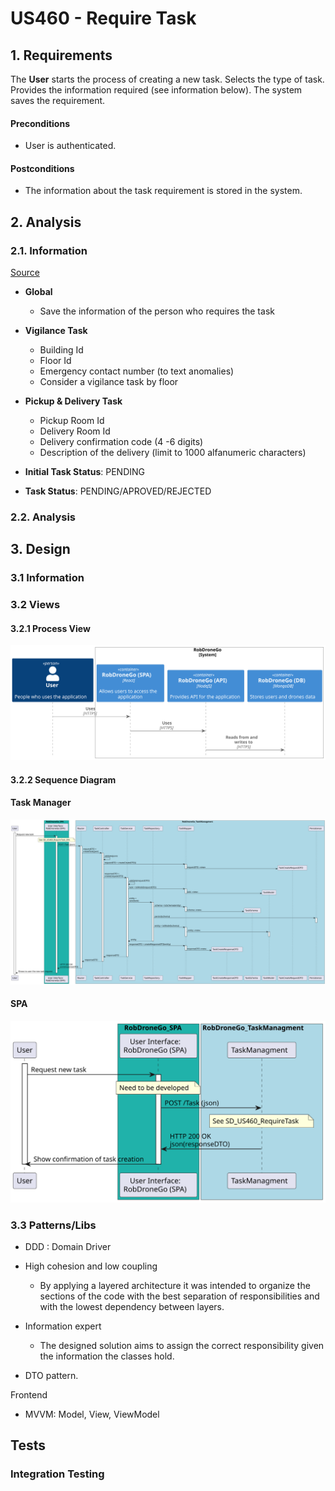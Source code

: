 # US460 - Require Task

## 1. Requirements
The **User** starts the process of creating a new task.
Selects the type of task.
Provides the information required (see information below).
The system saves the requirement.

#### Preconditions
* User is authenticated.

#### Postconditions
* The information about the task requirement is stored in the system.

## 2. Analysis

### 2.1. Information

[Source](https://moodle.isep.ipp.pt/mod/forum/search.php?search=US460&id=5536&perpage=10&page=0)
* **Global**
  * Save the information of the person who requires the task
* **Vigilance Task**
  * Building Id
  * Floor Id
  * Emergency contact number (to text anomalies)
  * Consider a vigilance task by floor
* **Pickup & Delivery Task**
  * Pickup Room Id
  * Delivery Room Id
  * Delivery confirmation code (4 -6 digits)
  * Description of the delivery (limit to 1000 alfanumeric characters)

* **Initial Task Status**: PENDING
* **Task Status**: PENDING/APROVED/REJECTED

### 2.2. Analysis

## 3. Design

### 3.1 Information

### 3.2 Views
#### 3.2.1 Process View
![PV-US460](./PV_US460_RequireTask.svg)
#### 3.2.2 Sequence Diagram
#### Task Manager
![SD-US460](./SD_US460_RequireTask_TaskManager.svg)
#### SPA
![SD-US460](./SD_US460_RequireTask_SPA.svg)

### 3.3 Patterns/Libs

- DDD : Domain Driver

 - High cohesion and low coupling
   - By applying a layered architecture it was intended to organize the sections of the code with the best separation of responsibilities and with the lowest dependency between layers.

- Information expert
  - The designed solution aims to assign the correct responsibility given the information the classes hold.

- DTO pattern.

Frontend

- MVVM: Model, View, ViewModel

## Tests

### Integration Testing

